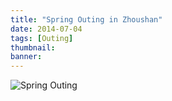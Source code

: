 ```yaml
---
title: "Spring Outing in Zhoushan"
date: 2014-07-04
tags: [Outing]
thumbnail:
banner: 
---
```

![Spring Outing](/2014/07/04/Spring-Outing/outing.jpg)